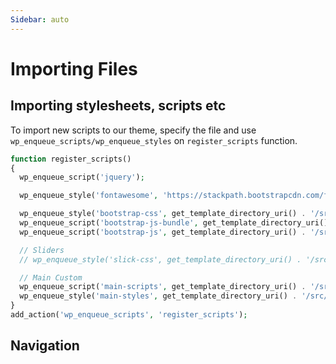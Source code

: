 ```yaml
---
Sidebar: auto
---
```


# Importing Files

## Importing stylesheets, scripts etc

To import new scripts to our theme, specify the file and use `wp_enqueue_scripts/wp_enqueue_styles` on `register_scripts` function.

```php
function register_scripts()
{
  wp_enqueue_script('jquery');

  wp_enqueue_style('fontawesome', 'https://stackpath.bootstrapcdn.com/font-awesome/4.7.0/css/font-awesome.min.css');

  wp_enqueue_style('bootstrap-css', get_template_directory_uri() . '/src/css/scss/vendors/bootstrap/bootstrap.css');
  wp_enqueue_script('bootstrap-js-bundle', get_template_directory_uri() . '/src/js/scripts/vendors/bootstrap/bootstrap.bundle.min.js');
  wp_enqueue_script('bootstrap-js', get_template_directory_uri() . '/src/js/scripts/vendors/bootstrap/bootstrap.js');

  // Sliders
  // wp_enqueue_style('slick-css', get_template_directory_uri() . '/src/css/scss/vendors/slick/slick.css'); wp_enqueue_script('slick-js', get_template_directory_uri() . '/src/js/scripts/vendors/slick/slick.js');

  // Main Custom
  wp_enqueue_script('main-scripts', get_template_directory_uri() . '/src/js/scripts/main.js');
  wp_enqueue_style('main-styles', get_template_directory_uri() . '/src/css/main.css');
}
add_action('wp_enqueue_scripts', 'register_scripts');
```

## Navigation
